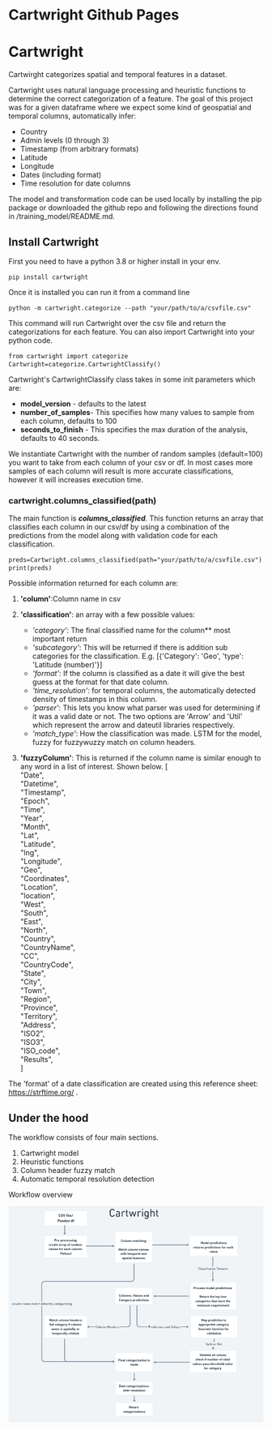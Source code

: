 # Cartwright Github Pages

# Cartwright

Cartwirght categorizes spatial and temporal features in a dataset. 

Cartwright uses natural language processing and heuristic functions to determine the correct categorization of a feature. The goal of this project was for a given dataframe where we expect some kind of geospatial and temporal columns, automatically infer:

-   Country
-   Admin levels (0 through 3)
-   Timestamp (from arbitrary formats)
-   Latitude
-   Longitude
-   Dates (including format)
-   Time resolution for date columns


 The model and transformation code can be used locally by installing the pip package or downloaded the github repo and following the directions found in /training_model/README.md.

## Install Cartwright 
First you need to have a python 3.8 or higher install in your env. 

    pip install cartwright    
   
Once it is installed you can run it from a command line

	python -m cartwright.categorize --path "your/path/to/a/csvfile.csv"
 This command will run Cartwright over the csv file and return the categorizations for each feature.
 You can also import Cartwright into your python code.
	 

    from cartwright import categorize
	Cartwright=categorize.CartwrightClassify()
    

 
 Cartwright's CartwrightClassify class takes in some init parameters which are: 
	

 - **model_version** - defaults to the latest 
 -  **number_of_samples**- This specifies how many values to sample from each column, defaults to 100 
 - **seconds_to_finish** - This specifies the max duration of the analysis, defaults to 40 seconds.

	 
We instantiate Cartwright with the number of random samples (default=100) you want to take from each column of your csv or df. In most cases more samples of each column will result is more accurate classifications, however it will increases execution time. 


 ### cartwright.columns_classified(path)
  The main function is ***columns_classified***. This function returns an array that classifies each column in our csv/df by using a combination of the predictions from the model along with validation code for each classification.

    preds=Cartwright.columns_classified(path="your/path/to/a/csvfile.csv")
    print(preds)

  Possible information returned for each column are:
  1. **'column'**:Column name in csv
  2. **'classification'**: an array with a few possible values:
      - *'category'*: The final classified name for the column** most important return
      - *'subcategory'*: This will be returned if there is addition sub categories for the classification. E.g. [{'Category': 'Geo', 'type': 'Latitude (number)'}]
      - *'format'*: If the column is classified as a date it will give the best guess at the format for that date column. 
      - *'time_resolution'*: for temporal columns, the automatically detected density of timestamps in this column.
      - *'parser'*: This lets you know what parser was used for determining if it was a valid date or not. The two options are 'Arrow' and 'Util' which represent the arrow and dateutil libraries respectively.
      - *'match_type'*: How the classification was made. LSTM for the model, fuzzy for fuzzywuzzy match on column headers.

5. **'fuzzyColumn'**: This is returned if the column name is similar enough to any word in a list of interest. Shown below.
    [  
    "Date",  
    "Datetime",  
    "Timestamp",  
    "Epoch",  
    "Time",  
    "Year",  
    "Month",  
    "Lat",  
    "Latitude",  
    "lng",  
    "Longitude",  
    "Geo",  
    "Coordinates",  
    "Location",  
    "location",  
    "West",  
    "South",  
    "East",  
    "North",  
    "Country",  
    "CountryName",  
    "CC",  
    "CountryCode",  
    "State",  
    "City",  
    "Town",  
    "Region",  
    "Province",  
    "Territory",  
    "Address",  
    "ISO2",  
    "ISO3",  
    "ISO_code",  
    "Results",  
]
   
The 'format' of a date classification are created using this reference sheet: https://strftime.org/ . 

## Under the hood
The workflow consists of four main sections. 
1. Cartwright model
2. Heuristic functions
3. Column header fuzzy match
4. Automatic temporal resolution detection

Workflow overview

![Alt text](resources/cartwright2.png?raw=true "Workflows")

